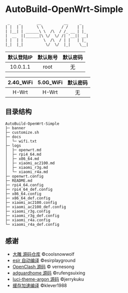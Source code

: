 # AutoBuild-OpenWrt-Simple

```
 _    _       __          __     _
| |  | |      \ \        / /    | |  
| |__| | ______\ \  /\  / /_ __ | |_ 
|  __  ||______|\ \/  \/ /| '__|| __|
| |  | |         \  /\  / | |   | |_ 
|_|  |_|          \/  \/  |_|    \__|
```
| 默认登陆IP | 默认账号 | 默认密码 |
| :-------: | :-------: | :------: |
| 10.0.1.1   | root     | 无 |

| 2.4G_WiFi | 5.0G_WiFi | 默认密码 |
| :-------: | :-------: | :-------: |
|   H-Wrt   | H-Wrt     | 无       |

## 目录结构

```
AutoBuild-OpenWrt-Simple
├─ banner
├─ customize.sh
├─ docs
│  └─ wifi.txt
├─ logs
│  ├─ openwrt.md
│  ├─ rpi4_64.md
│  ├─ x86_64.md
│  ├─ xiaomi_ac2100.md
│  ├─ xiaomi_r3g.md
│  └─ xiaomi_r4a.md
├─ openwrt.config
├─ README.md
├─ rpi4_64.config
├─ rpi4_64_def.config
├─ x86_64.config
├─ x86_64_def.config
├─ xiaomi_ac2100.config
├─ xiaomi_ac2100_def.config
├─ xiaomi_r3g.config
├─ xiaomi_r3g_def.config
├─ xiaomi_r4a.config
└─ xiaomi_r4a_def.config

```

## 感谢

- [大雕 源码仓库](https://github.com/coolsnowwolf/lede.git) ©coolsnowwolf
- [esir 自动编译](https://github.com/esirplayground/AutoBuild-OpenWrt.git) ©esirplayground
- [OpenClash 源码](https://github.com/vernesong/OpenClash.git)  © vernesong
- [adguardhome 源码](https://github.com/rufengsuixing/luci-app-adguardhome.git) ©rufengsuixing
- [luci-theme-argon 源码](https://github.com/jerrykuku/luci-theme-argon.git) ©jerrykuku
- [缓存加速编译](https://github.com/klever1988/cachewrtbuild) ©klever1988

